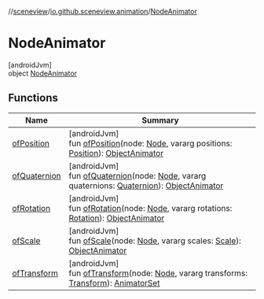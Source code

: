 //[sceneview](../../../index.md)/[io.github.sceneview.animation](../index.md)/[NodeAnimator](index.md)

# NodeAnimator

[androidJvm]\
object [NodeAnimator](index.md)

## Functions

| Name | Summary |
|---|---|
| [ofPosition](of-position.md) | [androidJvm]<br>fun [ofPosition](of-position.md)(node: [Node](../../io.github.sceneview.node/-node/index.md), vararg positions: [Position](../../io.github.sceneview.math/index.md#945960193%2FClasslikes%2F-1571379623)): [ObjectAnimator](https://developer.android.com/reference/kotlin/android/animation/ObjectAnimator.html) |
| [ofQuaternion](of-quaternion.md) | [androidJvm]<br>fun [ofQuaternion](of-quaternion.md)(node: [Node](../../io.github.sceneview.node/-node/index.md), vararg quaternions: [Quaternion](../../dev.romainguy.kotlin.math/-quaternion/index.md)): [ObjectAnimator](https://developer.android.com/reference/kotlin/android/animation/ObjectAnimator.html) |
| [ofRotation](of-rotation.md) | [androidJvm]<br>fun [ofRotation](of-rotation.md)(node: [Node](../../io.github.sceneview.node/-node/index.md), vararg rotations: [Rotation](../../io.github.sceneview.math/index.md#1133844556%2FClasslikes%2F-1571379623)): [ObjectAnimator](https://developer.android.com/reference/kotlin/android/animation/ObjectAnimator.html) |
| [ofScale](of-scale.md) | [androidJvm]<br>fun [ofScale](of-scale.md)(node: [Node](../../io.github.sceneview.node/-node/index.md), vararg scales: [Scale](../../io.github.sceneview.math/index.md#2055938798%2FClasslikes%2F-1571379623)): [ObjectAnimator](https://developer.android.com/reference/kotlin/android/animation/ObjectAnimator.html) |
| [ofTransform](of-transform.md) | [androidJvm]<br>fun [ofTransform](of-transform.md)(node: [Node](../../io.github.sceneview.node/-node/index.md), vararg transforms: [Transform](../../io.github.sceneview.math/index.md#1875660684%2FClasslikes%2F-1571379623)): [AnimatorSet](https://developer.android.com/reference/kotlin/android/animation/AnimatorSet.html) |
